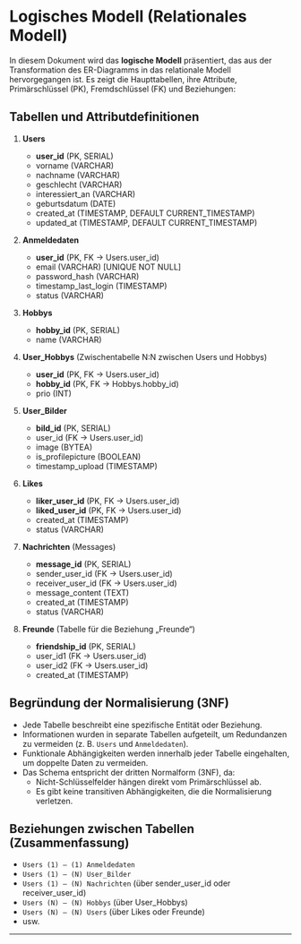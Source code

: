 # Logisches Modell (Relationales Modell)

In diesem Dokument wird das **logische Modell** präsentiert, das aus der Transformation des ER-Diagramms in das relationale Modell hervorgegangen ist. Es zeigt die Haupttabellen, ihre Attribute, Primärschlüssel (PK), Fremdschlüssel (FK) und Beziehungen:

## Tabellen und Attributdefinitionen

1. **Users**
   - **user_id** (PK, SERIAL)
   - vorname (VARCHAR)
   - nachname (VARCHAR)
   - geschlecht (VARCHAR)
   - interessiert_an (VARCHAR)
   - geburtsdatum (DATE)
   - created_at (TIMESTAMP, DEFAULT CURRENT_TIMESTAMP)
   - updated_at (TIMESTAMP, DEFAULT CURRENT_TIMESTAMP)

2. **Anmeldedaten**
   - **user_id** (PK, FK → Users.user_id)
   - email (VARCHAR) [UNIQUE NOT NULL]
   - password_hash (VARCHAR)
   - timestamp_last_login (TIMESTAMP)
   - status (VARCHAR)

3. **Hobbys**
   - **hobby_id** (PK, SERIAL)
   - name (VARCHAR)

4. **User_Hobbys** (Zwischentabelle N:N zwischen Users und Hobbys)
   - **user_id** (PK, FK → Users.user_id)
   - **hobby_id** (PK, FK → Hobbys.hobby_id)
   - prio (INT)

5. **User_Bilder**
   - **bild_id** (PK, SERIAL)
   - user_id (FK → Users.user_id)
   - image (BYTEA)
   - is_profilepicture (BOOLEAN)
   - timestamp_upload (TIMESTAMP)

6. **Likes**
   - **liker_user_id** (PK, FK → Users.user_id)
   - **liked_user_id** (PK, FK → Users.user_id)
   - created_at (TIMESTAMP)
   - status (VARCHAR)

7. **Nachrichten** (Messages)
   - **message_id** (PK, SERIAL)
   - sender_user_id (FK → Users.user_id)
   - receiver_user_id (FK → Users.user_id)
   - message_content (TEXT)
   - created_at (TIMESTAMP)
   - status (VARCHAR)

8. **Freunde** (Tabelle für die Beziehung „Freunde“)
   - **friendship_id** (PK, SERIAL)
   - user_id1 (FK → Users.user_id)
   - user_id2 (FK → Users.user_id)
   - created_at (TIMESTAMP)

## Begründung der Normalisierung (3NF)

- Jede Tabelle beschreibt eine spezifische Entität oder Beziehung.
- Informationen wurden in separate Tabellen aufgeteilt, um Redundanzen zu vermeiden (z. B. `Users` und `Anmeldedaten`).
- Funktionale Abhängigkeiten werden innerhalb jeder Tabelle eingehalten, um doppelte Daten zu vermeiden.
- Das Schema entspricht der dritten Normalform (3NF), da:
  - Nicht-Schlüsselfelder hängen direkt vom Primärschlüssel ab.
  - Es gibt keine transitiven Abhängigkeiten, die die Normalisierung verletzen.

## Beziehungen zwischen Tabellen (Zusammenfassung)

- `Users (1) — (1) Anmeldedaten`
- `Users (1) — (N) User_Bilder`
- `Users (1) — (N) Nachrichten` (über sender_user_id oder receiver_user_id)
- `Users (N) — (N) Hobbys` (über User_Hobbys)
- `Users (N) — (N) Users` (über Likes oder Freunde)
- usw.

---
